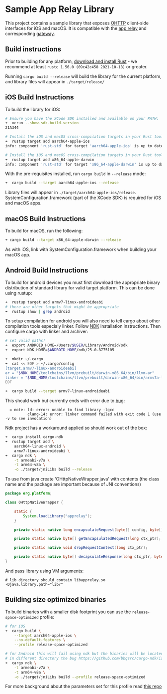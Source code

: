 # Sample App Relay Library

This project contains a sample library that exposes [OHTTP](https://datatracker.ietf.org/doc/html/draft-ietf-ohai-ohttp-02) client-side interfaces for iOS and macOS. It is compatible with the [app relay](XXX) and corresponding [gateway](XXX).

## Build instructions

Prior to building for any platform, [download and install Rust](https://rustup.rs) - we recommend at least `rustc 1.56.0 (09c42c458 2021-10-18)` or greater.

Running `cargo build --release` will build the library for the current platform, and library files will appear in `./target/release/`

## iOS Build Instructions

To build the library for iOS:

```sh
# Ensure you have the XCode SDK installed and available on your PATH:
➜  xcrun --show-sdk-build-version
21A344

# Install the iOS and macOS cross-compilation targets in your Rust toolchain
➜  rustup target add aarch64-apple-ios
info: component 'rust-std' for target 'aarch64-apple-ios' is up to date

# Install the iOS and macOS cross-compilation targets in your Rust toolchain
➜  rustup target add x86_64-apple-darwin
info: component 'rust-std' for target 'x86_64-apple-darwin' is up to date
```

With the pre-requisites installed, run `cargo build` in `--release` mode:

```sh
➜  cargo build --target aarch64-apple-ios --release
```

Library files will appear in `./target/aarch64-apple-ios/release`. SystemConfiguration.framework (part of the XCode SDK) is required for iOS and macOS apps.

## macOS Build Instructions

To build for macOS, run the following:

```sh
➜ cargo build --target x86_64-apple-darwin --release
```

As with iOS, link with SystemConfiguration.framework when building your macOS app.


## Android Build Instructions

To build for android devices you must first download the appropriate binary
distribution of standard library for valid target platform. This can be done using rustup:

```sh
➜  rustup target add armv7-linux-androideabi
# there are other targets that might be appropriate
➜  rustup show | grep android
```

To setup compilation for android you will also need to tell cargo 
about other compilation tools especialy linker.
Follow [NDK](https://developer.android.com/ndk) installation instructions.
Then configure cargo with linker and archiver:

```sh
# set valid paths!
➜  export ANDROID_HOME=/Users/$USER/Library/Android/sdk
➜  export NDK_HOME=$ANDROID_HOME/ndk/25.0.8775105

➜  mkdir ~/.cargo
➜  cat << EOF > ~/.cargo/config
[target.armv7-linux-androideabi]
ar = "$NDK_HOME/toolchains/llvm/prebuilt/darwin-x86_64/bin/llvm-ar"
linker = "$NDK_HOME/toolchains/llvm/prebuilt/darwin-x86_64/bin/armv7a-linux-androideabi24-clang++"
EOF

➜  cargo build --target armv7-linux-androideabi
```

This should work but currently ends with error due to [bug](https://github.com/rust-lang/rust/pull/85806):

```
  = note: ld: error: unable to find library -lgcc
          clang-14: error: linker command failed with exit code 1 (use -v to see invocation)
```

Ndk project has a workaround applied so should work out of the box:

```sh
➜  cargo install cargo-ndk
➜  rustup target add \
    aarch64-linux-android \
    armv7-linux-androideabi \
➜  cargo ndk \
    -t armeabi-v7a \
    -t arm64-v8a \
    -o ./target/jniLibs build --release
```

To use from java create 'OHttpNativeWrapper.java' with contents (the class name and the package are important because of JNI conventions)

```java
package org.platform;

class OHttpNativeWrapper {

    static {
        System.loadLibrary("apprelay");
    }

    private static native long encapsulateRequest(byte[] config, byte[] msg);

    private static native byte[] getEncapsulatedRequest(long ctx_ptr);

    private static native void dropRequestContext(long ctx_ptr);

    private static native byte[] decapsulateResponse(long ctx_ptr, byte[] encapsulated_response);
}
```

And pass library using VM arguments:

```
# lib directory should contain libapprelay.so 
-Djava.library.path="lib/"
```

## Building size optimized binaries

To build binaries with a smaller disk footprint you can use the `release-space-optimized` profile:

```sh
# for iOS
➜  cargo build \
    --target aarch64-apple-ios \
    --no-default-features \
    --profile release-space-optimized

# for Android this will fail using ndk but the binaries will be located 
# in different directory the bug https://github.com/bbqsrc/cargo-ndk/issues/73
➜  cargo ndk \
    -t armeabi-v7a \
    -t arm64-v8a \
    -o ./target/jniLibs build --profile release-space-optimized
```

For more background about the parameters set for this profile read [this repo](https://github.com/johnthagen/min-sized-rust)


